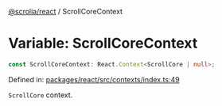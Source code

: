 [@scrolia/react](../README.md) / ScrollCoreContext

# Variable: ScrollCoreContext

```ts
const ScrollCoreContext: React.Context<ScrollCore | null>;
```

Defined in: [packages/react/src/contexts/index.ts:49](https://github.com/alpheusday/scrolia/blob/a1d15b8008e894d5dd6b0e61a1c2164d92ca7b98/packages/react/src/contexts/index.ts#L49)

`ScrollCore` context.
